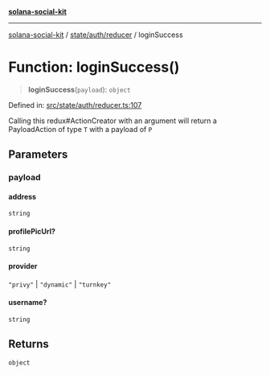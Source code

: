 [**solana-social-kit**](../../../../README.md)

***

[solana-social-kit](../../../../README.md) / [state/auth/reducer](../README.md) / loginSuccess

# Function: loginSuccess()

> **loginSuccess**(`payload`): `object`

Defined in: [src/state/auth/reducer.ts:107](https://github.com/SendArcade/solana-social-starter/blob/98f94bb63d3814df24512365f6ae706d273e698f/src/state/auth/reducer.ts#L107)

Calling this redux#ActionCreator with an argument will
return a PayloadAction of type `T` with a payload of `P`

## Parameters

### payload

#### address

`string`

#### profilePicUrl?

`string`

#### provider

`"privy"` \| `"dynamic"` \| `"turnkey"`

#### username?

`string`

## Returns

`object`
